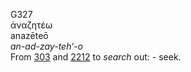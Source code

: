 <body>
  <p>G327<br>  ἀναζητέω  <br> anazēteō  <br><i>an-ad-zay-teh‘-o </i><br>From <a href="g0303.htm">303</a> and <a href="g2212.htm">2212</a>  to <i>search</i> out: - seek.<br></p>
 </body>